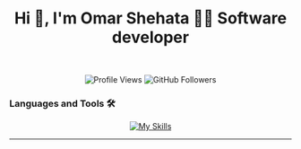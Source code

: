 <!-- cv link -->
<!-- <a href="" target="_blank"><img align="right" src="https://raw.githubusercontent.com/omarshehata1/omarshehata1/refs/heads/main/img/cv.png" alt="My CV" width="70" ></a> -->

<h1 align="center">Hi 👋, I'm Omar Shehata 👨‍💻 Software developer</h1>

<br/>
<p align="center">
  <img src="https://komarev.com/ghpvc/?username=omarshehata1&label=Profile%20views&color=0e75b6&style=flat" alt="Profile Views" />
  <img src="https://img.shields.io/github/followers/omarshehata1?label=Followers&style=social" alt="GitHub Followers" />
</p>

### Languages and Tools 🛠

<div align="center">
  <a href="https://github.com/omarshehata1">
    <img src="https://skillicons.dev/icons?i=html,css,js,ts,python,c,git" alt="My Skills" />
  </a>
</div>

---

<br/>
<!--
<h2 align="center"> Github Statistics 📈 </h2>

<div align="center">
  <a href="https://git.io/streak-stats">
    <img src="https://github-readme-streak-stats.herokuapp.com?user=omarshehata1&theme=github_dark&border=1E90FF&hide_border=false" alt="GitHub Streak" />
  </a>

  <a href="https://github.com/omarshehata1">
    <img src="https://github-readme-stats.vercel.app/api/top-langs?username=omarshehata1&theme=github_dark&hide_border=false&border_color=1E90FF&show_icons=true&locale=en&layout=compact" alt="omarshehata1" />
  </a>

  <a href="https://github.com/omarshehata1">
    <img width="400px" src="https://github-readme-stats.vercel.app/api?username=omarshehata1&theme=github_dark&hide_border=false&border_color=1E90FF&show_icons=true&locale=en" alt="omarshehata1" />
  </a>

  <a href="https://github.com/omarshehata1/">
    <img width="400px" src="https://github-readme-stats.vercel.app/api/wakatime?username=omarshehata&langs_count=8&theme=github_dark&hide_border=false&border_color=1E90FF&show_icons=true&locale=en&layout=compact" /> -->
    
  </a>
</div>
